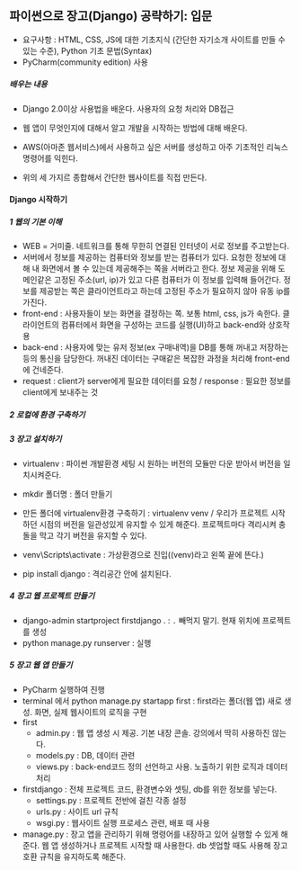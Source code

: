 ## 파이썬으로 장고(Django) 공략하기: 입문

- 요구사항 : HTML, CSS, JS에 대한 기초지식 (간단한 자기소개 사이트를 만들 수 있는 수준), Python 기초 문법(Syntax)
- PyCharm(community edition) 사용



##### 배우는 내용

- Django 2.0이상 사용법을 배운다. 사용자의 요청 처리와 DB접근
- 웹 앱이 무엇인지에 대해서 알고 개발을 시작하는 방법에 대해 배운다.
- AWS(아마존 웹서비스)에서 사용하고 싶은 서버를 생성하고 아주 기초적인 리눅스 명령어를 익힌다.

- 위의 세 가지르 종합해서 간단한 웹사이트를 직접 만든다.



#### Django 시작하기

##### 1 웹의 기본 이해

- WEB = 거미줄. 네트워크를 통해 무한히 연결된 인터넷이 서로 정보를 주고받는다.
- 서버에서 정보를 제공하는 컴퓨터와 정보를 받는 컴퓨터가 있다. 요청한 정보에 대해 내 화면에서 볼 수 있는데 제공해주는 쪽을 서버라고 한다. 정보 제공을 위해 도메인같은 고정된 주소(url, ip)가 있고 다른 컴퓨터가 이 정보를 입력해 들어간다. 정보를 제공받는 쪽은 클라이언트라고 하는데 고정된 주소가 필요하지 않아 유동 ip를 가진다.
- front-end : 사용자들이 보는 화면을 결정하는 쪽. 보통 html, css, js가 속한다. 클라이언트의 컴퓨터에서 화면을 구성하는 코드를 실행(UI)하고 back-end와 상호작용 
- back-end : 사용자에 맞는 유저 정보(ex 구매내역)을 DB를 통해 꺼내고 저장하는 등의 통신을 담당한다. 꺼내진 데이터는 구매같은 복잡한 과정을 처리해 front-end에 건네준다. 
- request : client가 server에게 필요한 데이터를 요청 / response : 필요한 정보를 client에게 보내주는 것

##### 2 로컬에 환경 구축하기

##### 3 장고 설치하기

- virtualenv : 파이썬 개발환경 세팅 시 원하는 버전의 모듈만 다운 받아서 버전을 일치시켜준다.
- mkdir 폴더명 : 폴더 만들기
- 만든 폴더에 virtualenv환경 구축하기 : virtualenv venv / 우리가 프로젝트 시작하던 시점의 버전을 일관성있게 유지할 수 있게 해준다. 프로젝트마다 격리시켜 충돌을 막고 각기 버전을 유지할 수 있다.

- venv\Scripts\activate : 가상환경으로 진입((venv)라고 왼쪽 끝에 뜬다.)
- pip install django : 격리공간 안에 설치된다.

##### 4 장고 웹 프로젝트 만들기

- django-admin startproject firstdjango . : `.` 빼먹지 말기. 현재 위치에 프로젝트를 생성
- python manage.py runserver : 실행

##### 5 장고 웹 앱 만들기

- PyCharm 실행하여 진행
- terminal 에서 python manage.py startapp first : first라는 폴더(웹 앱) 새로 생성. 화면, 실제 웹사이트의 로직을 구현
- first
  - admin.py : 웹 앱 생성 시 제공. 기본 내장 콘솔. 강의에서 딱히 사용하진 않는다.
  - models.py : DB, 데이터 관련 
  - views.py : back-end코드 정의 선언하고 사용. 노출하기 위한 로직과 데이터 처리
- firstdjango : 전체 프로젝트 코드, 환경변수와 셋팅, db를 위한 정보를 넣는다. 
  - settings.py : 프로젝트 전반에 걸친 각종 설정
  - urls.py : 사이트 url 규칙 
  - wsgi.py : 웹사이트 실행 프로세스 관련, 배포 때 사용
- manage.py : 장고 앱을 관리하기 위해 명령어를 내장하고 있어 실행할 수 있게 해준다. 웹 앱 생성하거나 프로젝트 시작할 때 사용한다. db 셋업할 때도 사용해 장고 호환 규칙을 유지하도록 해준다.

